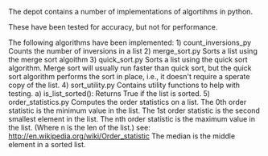 The depot contains a number of implementations of algortihms in python.

These have been tested for accuracy, but not for performance.

The following algorithms have been implemented:
    1) count_inversions_py
        Counts the number of inversions in a list
    2) merge_sort.py
        Sorts a list using the merge sort algoithm
    3) quick_sort.py
        Sorts a list using the quick sort algorithm. 
        Merge sort will usually run faster than quick sort, but the quick
        sort algorithm performs the sort in place, i.e., it doesn't require
        a sperate copy of the list.
    4) sort_utility.py
        Contains utility functions to help with testing.
        a) is_list_sorted(): Returns True if the list is sorted.
    5) order_statistics.py
	    Computes the order statistics on a list.
		The 0th order statistic is the minimum value in the list.
		The 1st order statistic is the second smallest element in the list.
		The nth order statistic is the maximum value in the list.
		(Where n is the len of the list.)
		see: http://en.wikipedia.org/wiki/Order_statistic
		The median is  the middle element in a sorted list.
